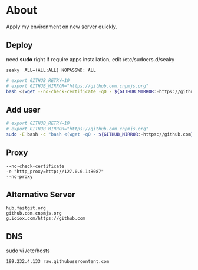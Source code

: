 # About

Apply my environment on new server quickly.



## Deploy

need **sudo** right if require apps installation, edit /etc/sudoers.d/seaky

`seaky  ALL=(ALL:ALL) NOPASSWD: ALL`

```bash
# export GITHUB_RETRY=10
# export GITHUB_MIRROR="https://github.com.cnpmjs.org"
bash <(wget --no-check-certificate -qO - ${GITHUB_MIRROR:-https://github.com}/sseaky/deploy/raw/master/init/init_user.sh) [module]
```



## Add user
```bash
# export GITHUB_RETRY=10
# export GITHUB_MIRROR="https://github.com.cnpmjs.org"
sudo -E bash -c "bash <(wget -qO - ${GITHUB_MIRROR:-https://github.com}/sseaky/deploy/raw/master/init/add_user.sh) -u <new_user> [-s]"
```


## Proxy

```
--no-check-certificate 
-e "http_proxy=http://127.0.0.1:8087"
--no-proxy
```



## Alternative Server

```
hub.fastgit.org
github.com.cnpmjs.org
g.ioiox.com/https://github.com
```



## DNS

sudo vi /etc/hosts

```
199.232.4.133 raw.githubusercontent.com
```

